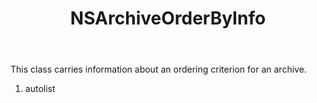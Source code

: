 ﻿---
uid: crmscript_ref_NSArchiveOrderByInfo
title: NSArchiveOrderByInfo
intellisense: Void.NSArchiveOrderByInfo
keywords: NSArchiveOrderByInfo
so.topic: reference
---

This class carries information about an ordering criterion for an archive.

1. autolist 


